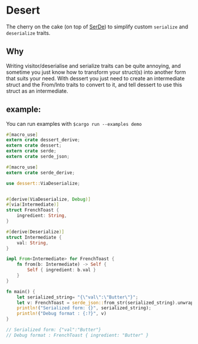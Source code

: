 # Desert 

The cherry on the cake (on top of [SerDe](https://serde.rs/)) to simplify custom `serialize` and `deserialize` traits. 

## Why

Writing visitor/deserialise and serialize traits can be quite annoying, and sometime you just know how to transform your struct(s) into another form that suits your need. 
With dessert you just need to create an intermediate struct and the From/Into traits to convert to it, and tell dessert to use this struct as an intermediate.

## example:

You can run examples with `$cargo run --examples demo`

```rust
#[macro_use]
extern crate dessert_derive;
extern crate dessert;
extern crate serde;
extern crate serde_json;

#[macro_use]
extern crate serde_derive;

use dessert::ViaDeserialize;


#[derive(ViaDeserialize, Debug)]
#[via(Intermediate)]
struct FrenchToast {
    ingredient: String,
}

#[derive(Deserialize)]
struct Intermediate {
    val: String,
}

impl From<Intermediate> for FrenchToast {
    fn from(b: Intermediate) -> Self {
        Self { ingredient: b.val }
    }
}

fn main() {
    let serialized_string= "{\"val\":\"Butter\"}";
    let v: FrenchToast = serde_json::from_str(serialized_string).unwrap();
    println!("Serialized form: {}", serialized_string);
    println!("Debug format : {:?}", v)
}

// Serialized form: {"val":"Butter"}
// Debug format : FrenchToast { ingredient: "Butter" }
```
